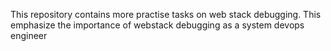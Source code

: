 This repository contains more practise tasks on web stack debugging. This emphasize the importance of webstack debugging as a system devops engineer
